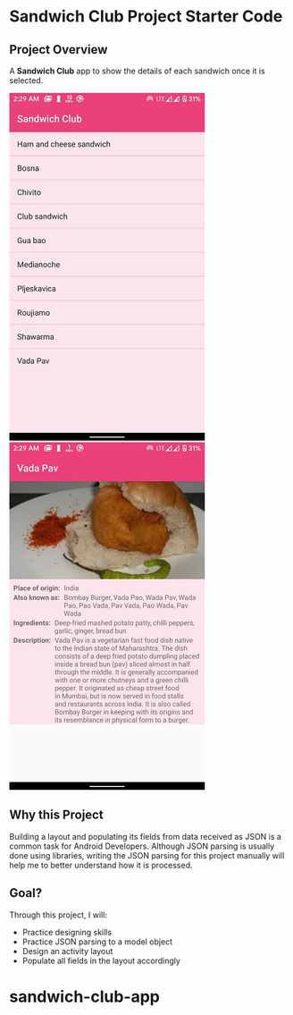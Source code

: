 # Sandwich Club Project Starter Code

## Project Overview
A **Sandwich Club** app to
show the details of each sandwich once it is selected.

![s1.png](docs-images/s1.png) ![s2.png](docs-images/s2.png)

## Why this Project

Building a layout and populating its fields from data received as JSON
is a common task for Android Developers. Although JSON parsing is usually
done using libraries, writing the JSON parsing for  this project manually will
help me to better understand how it is processed.

## Goal?
Through this project, I will:
- Practice designing skills
- Practice JSON parsing to a model object
- Design an activity layout
- Populate all fields in the layout accordingly

# sandwich-club-app
